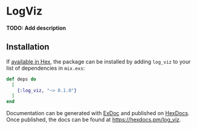 # LogViz

**TODO: Add description**

## Installation

If [available in Hex](https://hex.pm/docs/publish), the package can be installed
by adding `log_viz` to your list of dependencies in `mix.exs`:

```elixir
def deps do
  [
    {:log_viz, "~> 0.1.0"}
  ]
end
```

Documentation can be generated with [ExDoc](https://github.com/elixir-lang/ex_doc)
and published on [HexDocs](https://hexdocs.pm). Once published, the docs can
be found at <https://hexdocs.pm/log_viz>.


